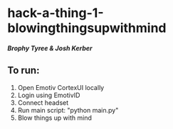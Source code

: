 # hack-a-thing-1-blowingthingsupwithmind
##### Brophy Tyree & Josh Kerber
## To run:
1. Open Emotiv CortexUI locally
2. Login using EmotivID
3. Connect headset
4. Run main script: "python main.py"
5. Blow things up with mind
